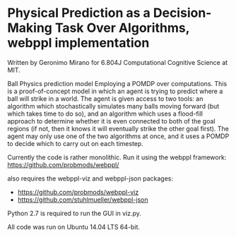 # Physical Prediction as a Decision-Making Task Over Algorithms, webppl implementation

Written by Geronimo Mirano for 6.804J Computational Cognitive Science at MIT.

Ball Physics prediction model Employing a POMDP over computations.
This is a proof-of-concept model in which an agent is trying to
predict where a ball will strike in a world. The agent is given
access to two tools: an algorithm which stochastically simulates
many balls moving forward (but which takes time to do so), and
an algorithm which uses a flood-fill approach to determine whether
it is even connected to both of the goal regions (if not, then
it knows it will eventually strike the other goal first). The
agent may only use one of the two algorithms at once, and it
uses a POMDP to decide which to carry out on each timestep.

Currently the code is rather monolithic. Run it using the webppl
framework: https://github.com/probmods/webppl/

also requires the webppl-viz and webppl-json packages:

* https://github.com/probmods/webppl-viz
* https://github.com/stuhlmueller/webppl-json

Python 2.7 is required to run the GUI in viz.py.

All code was run on Ubuntu 14.04 LTS 64-bit.
